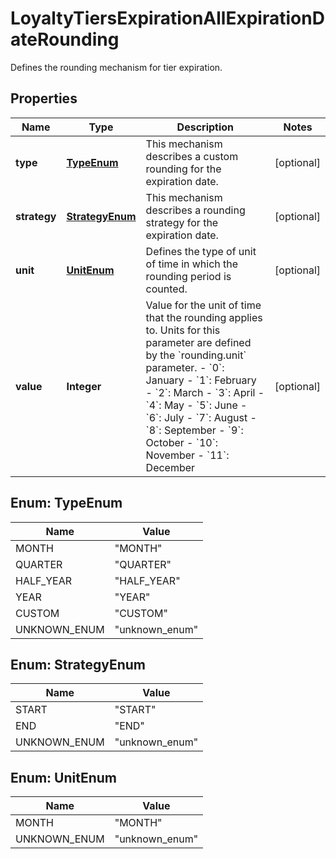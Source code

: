 

# LoyaltyTiersExpirationAllExpirationDateRounding

Defines the rounding mechanism for tier expiration.

## Properties

| Name | Type | Description | Notes |
|------------ | ------------- | ------------- | -------------|
|**type** | [**TypeEnum**](#TypeEnum) | This mechanism describes a custom rounding for the expiration date. |  [optional] |
|**strategy** | [**StrategyEnum**](#StrategyEnum) | This mechanism describes a rounding strategy for the expiration date. |  [optional] |
|**unit** | [**UnitEnum**](#UnitEnum) | Defines the type of unit of time in which the rounding period is counted. |  [optional] |
|**value** | **Integer** | Value for the unit of time that the rounding applies to. Units for this parameter are defined by the &#x60;rounding.unit&#x60; parameter.     - &#x60;0&#x60;: January - &#x60;1&#x60;: February - &#x60;2&#x60;: March - &#x60;3&#x60;: April - &#x60;4&#x60;: May - &#x60;5&#x60;: June - &#x60;6&#x60;: July - &#x60;7&#x60;: August - &#x60;8&#x60;: September - &#x60;9&#x60;: October - &#x60;10&#x60;: November - &#x60;11&#x60;: December |  [optional] |



## Enum: TypeEnum

| Name | Value |
|---- | -----|
| MONTH | &quot;MONTH&quot; |
| QUARTER | &quot;QUARTER&quot; |
| HALF_YEAR | &quot;HALF_YEAR&quot; |
| YEAR | &quot;YEAR&quot; |
| CUSTOM | &quot;CUSTOM&quot; |
| UNKNOWN_ENUM | &quot;unknown_enum&quot; |



## Enum: StrategyEnum

| Name | Value |
|---- | -----|
| START | &quot;START&quot; |
| END | &quot;END&quot; |
| UNKNOWN_ENUM | &quot;unknown_enum&quot; |



## Enum: UnitEnum

| Name | Value |
|---- | -----|
| MONTH | &quot;MONTH&quot; |
| UNKNOWN_ENUM | &quot;unknown_enum&quot; |



